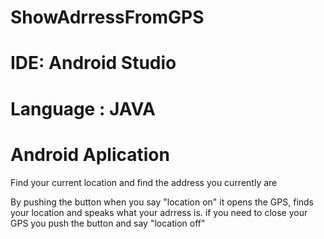 # ShowAdrressFromGPS

# IDE: Android Studio

# Language : JAVA

# Android Aplication

Find your current location and find the address you currently are

By pushing the button when you say "location on" it opens the GPS, finds your location and speaks what your adrress is.
if you need to close your GPS you push the button and say "location off"
